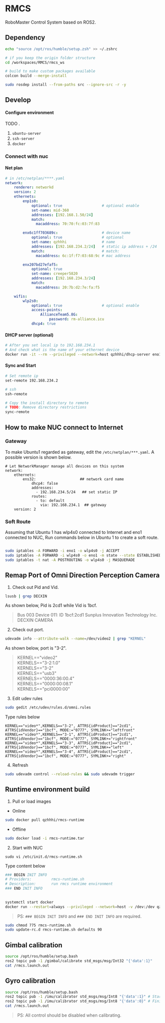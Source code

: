 # RMCS
RoboMaster Control System based on ROS2.

## Dependency

```zsh
echo "source /opt/ros/humble/setup.zsh" >> ~/.zshrc

# if you keep the origin folder structure
cd /workspaces/RMCS/rmcs_ws

# build to make custom packages available
colcon build --merge-install

sudo rosdep install --from-paths src --ignore-src -r -y
```

## Develop

#### Configure environment

TODO .

1. `ubuntu-server`
2. `ssh-server`
3. `docker`

### Connect with nuc
#### Net plan

```yaml
# in /etc/netplan/****.yaml
network:
    renderer: networkd
    version: 2
    ethernets:
        enp1s0:
            optional: true                  # optional enable
            set-name: mid-360
            addresses: [192.168.1.50/24]
            match:
              macaddress: 70:70:fc:03:7f:83

        enx6c1ff703689c:                    # device name
            optional: true                  # optional
            set-name: qzhhhi                # name
            addresses: [192.168.234.2/24]   # static ip address + /24
            match:                          # match:
              macaddress: 6c:1f:f7:03:68:9c # mac address

        enx207bd27efaf5:
            optional: true
            set-name: creeper5820
            addresses: [192.168.234.3/24]
            match:  
              macaddress: 20:7b:d2:7e:fa:f5

    wifis:
        wlp2s0:
            optional: true                  # optional enable
            access-points:
                AllianceTeam5.8G:
                    password: rm-alliance.icu
            dhcp4: true
```

#### DHCP server (optional)

```sh
# After you set local ip to 192.168.234.1
# And check what is the name of your ethernet device
docker run -it --rm --privileged --network=host qzhhhi/dhcp-server eno1
```

#### Sync and Start
 
```sh
# Set remote ip
set-remote 192.168.234.2

# ssh
ssh-remote

# Copy the install directory to remote
# TODO: Remove directory restrictions
sync-remote
```

## How to make NUC connect to Internet

### Gateway

To make Ubuntu1 regarded as gateway, edit the `/etc/netplan/***.yaml`. A possible version is shown below.

```
# Let NetworkManager manage all devices on this system
network:
    ethernets:
        ens32:                    ## network card name
            dhcp4: false
            addresses:
              - 192.168.234.5/24   ## set static IP
            routes:
              - to: default
                via: 192.168.234.1  ## gateway
    version: 2
```

### Soft Route

Assuming that Ubuntu 1 has wlp4s0 connected to Internet and eno1 connected to NUC, Run commands below in Ubuntu 1 to create a soft route.

``` bash

sudo iptables -A FORWARD -i eno1 -o wlp4s0 -j ACCEPT
sudo iptables -A FORWARD -i wlp4s0 -o eno1 -m state --state ESTABLISHED,RELATED -j ACCEPT
sudo iptables -t nat -A POSTROUTING -o wlp4s0 -j MASQUERADE


```

## Remap Port of Omni Direction Perception Camera

1. Check out Pid and Vid.

``` bash
lsusb | grep DECXIN
```

As shown below, Pid is 2cd1 while Vid is 1bcf.

> Bus 003 Device 011: ID 1bcf:2cd1 Sunplus Innovation Technology Inc. DECXIN  CAMERA

2. Check out port.

``` bash
udevadm info --attribute-walk --name=/dev/video2 | grep "KERNEL"
```

As shown below, port is "3-2".

> KERNEL=="video2" \
  KERNELS=="3-2:1.0" \
  KERNELS=="3-2" \
  KERNELS=="usb3" \
  KERNELS=="0000:36:00.4" \
  KERNELS=="0000:00:08.1" \
  KERNELS=="pci0000:00" 

3. Edit udev rules

``` bash
sudo gedit /etc/udev/rules.d/omni.rules 
```

Type rules below
```
KERNEL=="video*",KERNELS=="3-2", ATTRS{idProduct}=="2cd1", ATTRS{idVendor}=="1bcf", MODE:="0777", SYMLINK+="leftfront"
KERNEL=="video*",KERNELS=="3-1", ATTRS{idProduct}=="2cd1", ATTRS{idVendor}=="1bcf", MODE:="0777", SYMLINK+="rightfront"
KERNEL=="video*",KERNELS=="3-3", ATTRS{idProduct}=="2cd1", ATTRS{idVendor}=="1bcf", MODE:="0777", SYMLINK+="left"
KERNEL=="video*",KERNELS=="3-4", ATTRS{idProduct}=="2cd1", ATTRS{idVendor}=="1bcf", MODE:="0777", SYMLINK+="right"
```

4. Refresh

``` bash
sudo udevadm control --reload-rules && sudo udevadm trigger
```

## Runtime environment build

1. Pull or load images

- Online

``` bash
sudo docker pull qzhhhi/rmcs-runtime 
```

- Offline 
``` bash
sudo docker load -i rmcs-runtime.tar
```

2. Start with NUC

```
sudo vi /etc/init.d/rmcs-runtime.sh
```

Type content below

``` bash
### BEGIN INIT INFO
# Providers:         rmcs-runtime.sh
# Description:       run rmcs runtime environment
### END INIT INFO
 
 
systemctl start docker
docker run --restart=always --privileged --network=host -v /dev:/dev qzhhhi/rmcs-runtime
```

> PS: `### BEGIN INIT INFO` and `### END INIT INFO` are required.

```bash
sudo chmod 775 rmcs-runtime.sh
sudo update-rc.d rmcs-runtime.sh defaults 90 
```

## Gimbal calibration

``` bash
source /opt/ros/humble/setup.bash 
ros2 topic pub -1 /gimbal/calibrate std_msgs/msg/Int32 "{'data':1}"
cat /rmcs.launch.out
```

## Gyro calibration

``` bash
source /opt/ros/humble/setup.bash 
ros2 topic pub -1 /imu/calibrator std_msgs/msg/Int8 "{'data':1}" # Start calibrating
ros2 topic pub -1 /imu/calibrator std_msgs/msg/Int8 "{'data':0}" # Finish calibrating
cat /rmcs.launch.out
```

> PS: All control should be disabled when calibrating.
